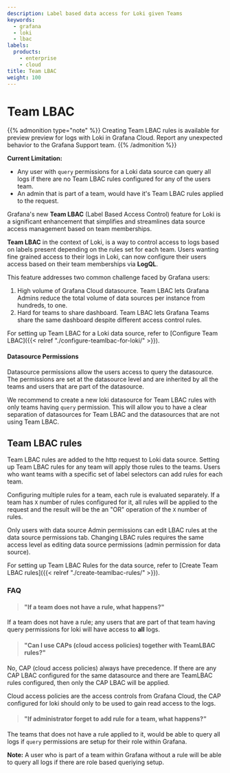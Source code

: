 ```yaml
---
description: Label based data access for Loki given Teams
keywords:
  - grafana
  - loki
  - lbac
labels:
  products:
    - enterprise
    - cloud
title: Team LBAC
weight: 100
---
```


# Team LBAC

{{% admonition type="note" %}}
Creating Team LBAC rules is available for preview preview for logs with Loki in Grafana Cloud. Report any unexpected behavior to the Grafana Support team.
{{% /admonition %}}

**Current Limitation:**

- Any user with `query` permissions for a Loki data source can query all logs if there are no Team LBAC rules configured for any of the users team.
- An admin that is part of a team, would have it's Team LBAC rules applied to the request.

Grafana's new **Team LBAC** (Label Based Access Control) feature for Loki is a significant enhancement that simplifies and streamlines data source access management based on team memberships.

**Team LBAC** in the context of Loki, is a way to control access to logs based on labels present depending on the rules set for each team. Users wanting fine grained access to their logs in Loki, can now configure their users access based on their team memberships via **LogQL**.

This feature addresses two common challenge faced by Grafana users:

1. High volume of Grafana Cloud datasource. Team LBAC lets Grafana Admins reduce the total volume of data sources per instance from hundreds, to one.
1. Hard for teams to share dashboard. Team LBAC lets Grafana Teams share the same dashboard despite different access control rules.

For setting up Team LBAC for a Loki data source, refer to [Configure Team LBAC]({{< relref "./configure-teamlbac-for-loki/" >}}).

#### Datasource Permissions

Datasource permissions allow the users access to query the datasource. The permissions are set at the datasource level and are inherited by all the teams and users that are part of the datasource.

We recommend to create a new loki datasource for Team LBAC rules with only teams having `query` permission. This will allow you to have a clear separation of datasources for Team LBAC and the datasources that are not using Team LBAC.

## Team LBAC rules

Team LBAC rules are added to the http request to Loki data source. Setting up Team LBAC rules for any team will apply those rules to the teams.
Users who want teams with a specific set of label selectors can add rules for each team.

Configuring multiple rules for a team, each rule is evaluated separately. If a team has `X` number of rules configured for it, all rules will be applied to the request and the result will be the an "OR" operation of the `X` number of rules.

Only users with data source Admin permissions can edit LBAC rules at the data source permissions tab. Changing LBAC rules requires the same access level as editing data source permissions (admin permission for data source).

For setting up Team LBAC Rules for the data source, refer to [Create Team LBAC rules]({{< relref "./create-teamlbac-rules/" >}}).

### FAQ

> #### "If a team does not have a rule, what happens?"

If a team does not have a rule; any users that are part of that team having query permissions for loki will have access to **all** logs.

> #### "Can I use CAPs (cloud access policies) together with TeamLBAC rules?"

No, CAP (cloud access policies) always have precedence. If there are any CAP LBAC configured for the same datasource and there are TeamLBAC rules configured, then only the CAP LBAC will be applied.

Cloud access policies are the access controls from Grafana Cloud, the CAP configured for loki should only to be used to gain read access to the logs.

> #### "If administrator forget to add rule for a team, what happens?"

The teams that does not have a rule applied to it, would be able to query all logs if `query` permissions are setup for their role within Grafana.

**Note:** A user who is part of a team within Grafana without a rule will be able to query all logs if there are role based queriying setup.
